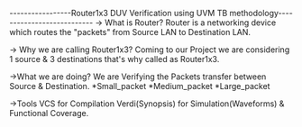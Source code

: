 -----------------Router1x3 DUV Verification using UVM TB methodology---------------------------
-> What is Router?
Router is a networking device which routes the "packets" from Source LAN to Destination LAN. 

-> Why we are calling Router1x3?
Coming to our Project we are considering 1 source & 3 destinations that's why called as Router1x3.

->What we are doing?
We are Verifying the Packets transfer between Source & Destination.
*Small_packet
*Medium_packet
*Large_packet

->Tools 
VCS for Compilation
Verdi(Synopsis) for Simulation(Waveforms) & Functional Coverage.
